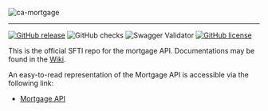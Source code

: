 <!-- ![SFTI_Banner](https://user-images.githubusercontent.com/116151702/232762217-ac254483-0d25-4234-857b-376ff8dbb1e7.png) -->
![ca-mortgage](https://user-images.githubusercontent.com/116151702/236231740-68b1595a-3cf7-4c5c-9623-3e014d827436.png)


---
[![GitHub release](https://img.shields.io/github/release/swissfintechinnovations/ca-mortgage)](https://github.com/swissfintechinnovations/ca-mortgage/releases/)
![GitHub checks](https://img.shields.io/github/checks-status/swissfintechinnovations/ca-mortgage/main)
![Swagger Validator](https://img.shields.io/swagger/valid/3.0?specUrl=https%3A%2F%2Fraw.githubusercontent.com%2FOAI%2FOpenAPI-Specification%2Fmaster%2Fexamples%2Fv2.0%2Fjson%2Fpetstore-expanded.json)
[![GitHub license](https://img.shields.io/github/license/swissfintechinnovations/ca-mortgage)](https://github.com/swissfintechinnovations/ca-mortgage/blob/main/LICENSE)

This is the official SFTI repo for the mortgage API. Documentations may be found in the [Wiki](https://github.com/swissfintechinnovations/ca-mortgage/wiki).

An easy-to-read representation of the Mortgage API is accessible via the following link:
- [Mortgage API](https://editor.swagger.io/?url=https://raw.githubusercontent.com/swissfintechinnovations/ca-mortgage/main/mortgageAPI.yaml)